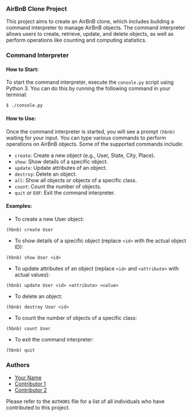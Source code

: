### AirBnB Clone Project

This project aims to create an AirBnB clone, which includes building a command interpreter to manage AirBnB objects. The command interpreter allows users to create, retrieve, update, and delete objects, as well as perform operations like counting and computing statistics.

### Command Interpreter

#### How to Start:
To start the command interpreter, execute the `console.py` script using Python 3. You can do this by running the following command in your terminal:

```
$ ./console.py
```

#### How to Use:
Once the command interpreter is started, you will see a prompt `(hbnb)` waiting for your input. You can type various commands to perform operations on AirBnB objects. Some of the supported commands include:

- `create`: Create a new object (e.g., User, State, City, Place).
- `show`: Show details of a specific object.
- `update`: Update attributes of an object.
- `destroy`: Delete an object.
- `all`: Show all objects or objects of a specific class.
- `count`: Count the number of objects.
- `quit` or `EOF`: Exit the command interpreter.

#### Examples:
- To create a new User object:
```
(hbnb) create User
```

- To show details of a specific object (replace `<id>` with the actual object ID):
```
(hbnb) show User <id>
```

- To update attributes of an object (replace `<id>` and `<attribute>` with actual values):
```
(hbnb) update User <id> <attribute> <value>
```

- To delete an object:
```
(hbnb) destroy User <id>
```

- To count the number of objects of a specific class:
```
(hbnb) count User
```

- To exit the command interpreter:
```
(hbnb) quit
```

### Authors
- [Your Name](https://github.com/your_username)
- [Contributor 1](https://github.com/contributor1_username)
- [Contributor 2](https://github.com/contributor2_username)

Please refer to the `AUTHORS` file for a list of all individuals who have contributed to this project.